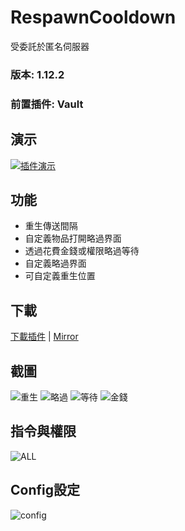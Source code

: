 # RespawnCooldown
受委託於匿名伺服器

### 版本: 1.12.2

### 前置插件: Vault

## 演示
[![插件演示](https://img.youtube.com/vi/VnkZMglY6Lk/0.jpg)](https://www.youtube.com/watch?v=VnkZMglY6Lk)

## 功能
  - 重生傳送間隔
  - 自定義物品打開略過界面
  - 透過花費金錢或權限略過等待
  - 自定義略過界面
  - 可自定義重生位置

## 下載
[下載插件](http://ceesty.com/wZzx2p) | [Mirror](https://drive.google.com/open?id=1oNFsjsq_0AcOD1CcXqjL6js5gPa5CtZK)

## 截圖
  ![重生](https://media.discordapp.net/attachments/501029399970447390/501820319640584192/c7113f0dfaa91465ebb68d1cddfe2fd7.png)
  ![略過](https://media.discordapp.net/attachments/501029399970447390/501819870955175936/unknown.png)
  ![等待](https://media.discordapp.net/attachments/501029399970447390/501820347251687435/d8153f11f60b93e643bd715808a3a324.png)
  ![金錢](https://media.discordapp.net/attachments/501029399970447390/501820377249611787/6dfb567b1daaa884aeda2c6de6c7fd28.png)
  
## 指令與權限
  ![ALL](https://i.gyazo.com/343f798119e4df42430de5987f15ea79.png)
  
## Config設定
  ![config](https://i.gyazo.com/8e52fd18d297d48629f500808c332556.png)



